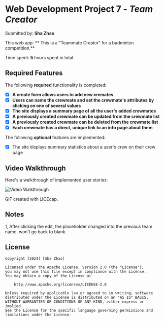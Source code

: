 # Web Development Project 7 - _Team Creator_

Submitted by: **Sha Zhao**

This web app: ** This ia a "Teammate Creator" for a badminton competition.**

Time spent: **5** hours spent in total

## Required Features

The following **required** functionality is completed:

- [x] **A create form allows users to add new cremates**
- [x] **Users can name the crewmate and set the crewmate's attributes by clicking on one of several values**
- [x] **The site displays a summary page of all the user's added crewmates**
- [x] **A previously created crewmate can be updated from the crewmate list**
- [x] **A previously created crewmate can be deleted from the crewmate list**
- [x] **Each crewmate has a direct, unique link to an info page about them**

The following **optional** features are implemented:

- [x] The site displays summary statistics about a user's crew on their crew page

## Video Walkthrough

Here's a walkthrough of implemented user stories:

<img src='https://github.com/ZSS57/teammate/blob/main/teammate/vedio_demo.gif' title='Video Walkthrough' width='' alt='Video Walkthrough' />

GIF created with LICEcap.

## Notes

1, After clicking the edit, the placeholder changed into the previous team name. won't go back to blank.

## License

    Copyright [2024] [Sha Zhao]

    Licensed under the Apache License, Version 2.0 (the "License");
    you may not use this file except in compliance with the License.
    You may obtain a copy of the License at

        http://www.apache.org/licenses/LICENSE-2.0

    Unless required by applicable law or agreed to in writing, software
    distributed under the License is distributed on an "AS IS" BASIS,
    WITHOUT WARRANTIES OR CONDITIONS OF ANY KIND, either express or implied.
    See the License for the specific language governing permissions and
    limitations under the License.
